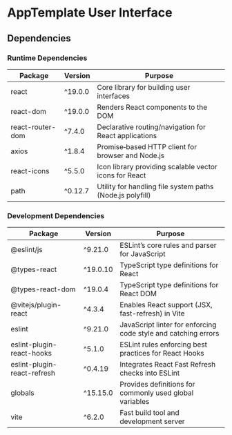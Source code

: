 # AppTemplate User Interface

## Dependencies

### Runtime Dependencies

| Package          | Version | Purpose                                                   |
| ---------------- | ------- | --------------------------------------------------------- |
| react            | ^19.0.0 | Core library for building user interfaces                 |
| react-dom        | ^19.0.0 | Renders React components to the DOM                       |
| react-router-dom | ^7.4.0  | Declarative routing/navigation for React applications     |
| axios            | ^1.8.4  | Promise‑based HTTP client for browser and Node.js         |
| react-icons      | ^5.5.0  | Icon library providing scalable vector icons for React    |
| path             | ^0.12.7 | Utility for handling file system paths (Node.js polyfill) |

### Development Dependencies

| Package                     | Version  | Purpose                                                        |
| --------------------------- | -------- | -------------------------------------------------------------- |
| @eslint/js                  | ^9.21.0  | ESLint’s core rules and parser for JavaScript                  |
| @types-react                | ^19.0.10 | TypeScript type definitions for React                          |
| @types-react-dom            | ^19.0.4  | TypeScript type definitions for React DOM                      |
| @vitejs/plugin-react        | ^4.3.4   | Enables React support (JSX, fast-refresh) in Vite              |
| eslint                      | ^9.21.0  | JavaScript linter for enforcing code style and catching errors |
| eslint-plugin-react-hooks   | ^5.1.0   | ESLint rules enforcing best practices for React Hooks          |
| eslint-plugin-react-refresh | ^0.4.19  | Integrates React Fast Refresh checks into ESLint               |
| globals                     | ^15.15.0 | Provides definitions for commonly used global variables        |
| vite                        | ^6.2.0   | Fast build tool and development server                         |

